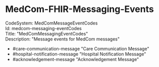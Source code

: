 # MedCom-FHIR-Messaging-Events

CodeSystem: MedComMessageEventCodes <br/>
Id: medcom-messaging-eventCodes <br/>
Title: "MedComMessagingEventCodes" <br/>
Description: "Message events for MedCom messages"

* #care-communication-message "Care Communication Message"
* #hospital-notification-message "Hospital Notification Message"
* #acknowledgement-message "Acknowledgement Message"
